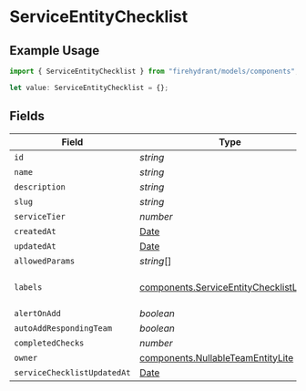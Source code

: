 # ServiceEntityChecklist

## Example Usage

```typescript
import { ServiceEntityChecklist } from "firehydrant/models/components";

let value: ServiceEntityChecklist = {};
```

## Fields

| Field                                                                                              | Type                                                                                               | Required                                                                                           | Description                                                                                        |
| -------------------------------------------------------------------------------------------------- | -------------------------------------------------------------------------------------------------- | -------------------------------------------------------------------------------------------------- | -------------------------------------------------------------------------------------------------- |
| `id`                                                                                               | *string*                                                                                           | :heavy_minus_sign:                                                                                 | N/A                                                                                                |
| `name`                                                                                             | *string*                                                                                           | :heavy_minus_sign:                                                                                 | N/A                                                                                                |
| `description`                                                                                      | *string*                                                                                           | :heavy_minus_sign:                                                                                 | N/A                                                                                                |
| `slug`                                                                                             | *string*                                                                                           | :heavy_minus_sign:                                                                                 | N/A                                                                                                |
| `serviceTier`                                                                                      | *number*                                                                                           | :heavy_minus_sign:                                                                                 | N/A                                                                                                |
| `createdAt`                                                                                        | [Date](https://developer.mozilla.org/en-US/docs/Web/JavaScript/Reference/Global_Objects/Date)      | :heavy_minus_sign:                                                                                 | N/A                                                                                                |
| `updatedAt`                                                                                        | [Date](https://developer.mozilla.org/en-US/docs/Web/JavaScript/Reference/Global_Objects/Date)      | :heavy_minus_sign:                                                                                 | N/A                                                                                                |
| `allowedParams`                                                                                    | *string*[]                                                                                         | :heavy_minus_sign:                                                                                 | N/A                                                                                                |
| `labels`                                                                                           | [components.ServiceEntityChecklistLabels](../../models/components/serviceentitychecklistlabels.md) | :heavy_minus_sign:                                                                                 | An object of label key and values                                                                  |
| `alertOnAdd`                                                                                       | *boolean*                                                                                          | :heavy_minus_sign:                                                                                 | N/A                                                                                                |
| `autoAddRespondingTeam`                                                                            | *boolean*                                                                                          | :heavy_minus_sign:                                                                                 | N/A                                                                                                |
| `completedChecks`                                                                                  | *number*                                                                                           | :heavy_minus_sign:                                                                                 | N/A                                                                                                |
| `owner`                                                                                            | [components.NullableTeamEntityLite](../../models/components/nullableteamentitylite.md)             | :heavy_minus_sign:                                                                                 | N/A                                                                                                |
| `serviceChecklistUpdatedAt`                                                                        | [Date](https://developer.mozilla.org/en-US/docs/Web/JavaScript/Reference/Global_Objects/Date)      | :heavy_minus_sign:                                                                                 | N/A                                                                                                |